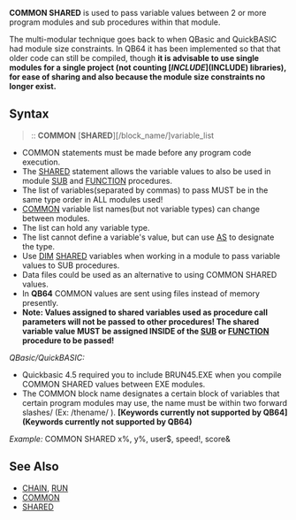 **COMMON SHARED** is used to pass variable values between 2 or more program modules and sub procedures within that module.

The multi-modular technique goes back to when QBasic and QuickBASIC had module size constraints. In QB64 it has been implemented so that that older code can still be compiled, though **it is advisable to use single modules for a single project (not counting [$INCLUDE]($INCLUDE) libraries), for ease of sharing and also because the module size constraints no longer exist.**


## Syntax

> ::  **COMMON** [**SHARED**][/block_name/]variable_list



* COMMON statements must be made before any program code execution.
* The [SHARED](SHARED) statement allows the variable values to also be used in module [SUB](SUB) and [FUNCTION](FUNCTION) procedures.
* The list of variables(separated by commas) to pass MUST be in the same type order in ALL modules used! 
* [COMMON](COMMON) variable list names(but not variable types) can change between modules.
* The list can hold any variable type.
* The list cannot define a variable's value, but can use [AS](AS) to designate the type.
* Use [DIM](DIM) [SHARED](SHARED) variables when working in a module to pass variable values to SUB procedures.
* Data files could be used as an alternative to using COMMON SHARED values. 
* In **QB64** COMMON values are sent using files instead of memory presently.
* **Note: Values assigned to shared variables used as procedure call parameters will not be passed to other procedures! The shared variable value MUST be assigned INSIDE of the [SUB](SUB) or [FUNCTION](FUNCTION) procedure to be passed!**


*QBasic/QuickBASIC:*
* Quickbasic 4.5 required you to include BRUN45.EXE when you compile COMMON SHARED values between EXE modules.
* The COMMON block name designates a certain block of variables that certain program modules may use, the name must be within two forward slashes/ (Ex: /thename/ ). **[Keywords currently not supported by QB64](Keywords currently not supported by QB64)**


*Example:* COMMON SHARED x%, y%, user$, speed!, score&


## See Also
 

* [CHAIN](CHAIN), [RUN](RUN) 
* [COMMON](COMMON)
* [SHARED](SHARED)




